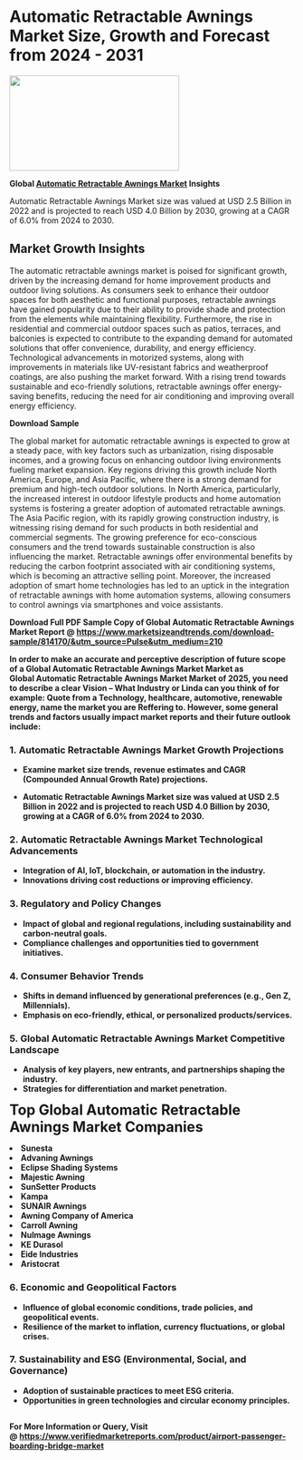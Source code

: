 <H1>Automatic Retractable Awnings Market Size, Growth and Forecast from 2024 - 2031</H1><img class="aligncenter size-medium wp-image-584254" src="https://thirdeyenews.in/wp-content/uploads/2024/09/Global-Market-Research-300x168.jpeg" alt="" width="300" height="168" /><p><strong>Global&nbsp;<a href="https://www.marketsizeandtrends.com/download-sample/814170/&amp;utm_source=Pulse&amp;utm_medium=210">Automatic Retractable Awnings Market</a> Insights</strong></p><p>Automatic Retractable Awnings Market size was valued at USD 2.5 Billion in 2022 and is projected to reach USD 4.0 Billion by 2030, growing at a CAGR of 6.0% from 2024 to 2030.</p><p><h2>Market Growth Insights</h2> The automatic retractable awnings market is poised for significant growth, driven by the increasing demand for home improvement products and outdoor living solutions. As consumers seek to enhance their outdoor spaces for both aesthetic and functional purposes, retractable awnings have gained popularity due to their ability to provide shade and protection from the elements while maintaining flexibility. Furthermore, the rise in residential and commercial outdoor spaces such as patios, terraces, and balconies is expected to contribute to the expanding demand for automated solutions that offer convenience, durability, and energy efficiency. Technological advancements in motorized systems, along with improvements in materials like UV-resistant fabrics and weatherproof coatings, are also pushing the market forward. With a rising trend towards sustainable and eco-friendly solutions, retractable awnings offer energy-saving benefits, reducing the need for air conditioning and improving overall energy efficiency. <p><strong>Download Sample</strong></p> The global market for automatic retractable awnings is expected to grow at a steady pace, with key factors such as urbanization, rising disposable incomes, and a growing focus on enhancing outdoor living environments fueling market expansion. Key regions driving this growth include North America, Europe, and Asia Pacific, where there is a strong demand for premium and high-tech outdoor solutions. In North America, particularly, the increased interest in outdoor lifestyle products and home automation systems is fostering a greater adoption of automated retractable awnings. The Asia Pacific region, with its rapidly growing construction industry, is witnessing rising demand for such products in both residential and commercial segments. The growing preference for eco-conscious consumers and the trend towards sustainable construction is also influencing the market. Retractable awnings offer environmental benefits by reducing the carbon footprint associated with air conditioning systems, which is becoming an attractive selling point. Moreover, the increased adoption of smart home technologies has led to an uptick in the integration of retractable awnings with home automation systems, allowing consumers to control awnings via smartphones and voice assistants. <p><strong></p><p><span class=""><strong>Download Full PDF Sample Copy of Global Automatic Retractable Awnings Market Report</strong> @ <a href="https://www.marketsizeandtrends.com/download-sample/814170/&amp;utm_source=Pulse&amp;utm_medium=210" target="_blank">https://www.marketsizeandtrends.com/download-sample/814170/&amp;utm_source=Pulse&amp;utm_medium=210</a></span></p><p>In order to make an accurate and perceptive description of future scope of a Global&nbsp;Automatic Retractable Awnings Market Market as Global&nbsp;Automatic Retractable Awnings Market Market of 2025, you need to describe a clear Vision &ndash; What Industry or Linda can you think of for example: Quote from a Technology, healthcare, automotive, renewable energy, name the market you are Reffering to. However, some general trends and factors usually impact market reports and their future outlook include:</p><h3>1.&nbsp;<strong>Automatic Retractable Awnings Market Growth Projections</strong></h3><ul><li>Examine market size trends, revenue estimates and CAGR (Compounded Annual Growth Rate) projections.</li><li><p>Automatic Retractable Awnings Market size was valued at USD 2.5 Billion in 2022 and is projected to reach USD 4.0 Billion by 2030, growing at a CAGR of 6.0% from 2024 to 2030.</p></li></ul><h3>2.&nbsp;<strong>Automatic Retractable Awnings Market Technological Advancements</strong></h3><ul><li>Integration of AI, IoT, blockchain, or automation in the industry.</li><li>Innovations driving cost reductions or improving efficiency.</li></ul><h3>3.&nbsp;<strong>Regulatory and Policy Changes</strong></h3><ul><li>Impact of global and regional regulations, including sustainability and carbon-neutral goals.</li><li>Compliance challenges and opportunities tied to government initiatives.</li></ul><h3>4.&nbsp;<strong>Consumer Behavior Trends</strong></h3><ul><li>Shifts in demand influenced by generational preferences (e.g., Gen Z, Millennials).</li><li>Emphasis on eco-friendly, ethical, or personalized products/services.</li></ul><h3>5.&nbsp;<strong>Global Automatic Retractable Awnings Market Competitive Landscape</strong></h3><ul><li>Analysis of key players, new entrants, and partnerships shaping the industry.</li><li>Strategies for differentiation and market penetration.</li></ul><p data-pm-slice="1 1 []"><span style="color: inherit; font-family: inherit; font-size: 25px;">Top Global Automatic Retractable Awnings Market Companies</span></p><div class="" data-test-id=""><p><li>Sunesta</li><li> Advaning Awnings</li><li> Eclipse Shading Systems</li><li> Majestic Awning</li><li> SunSetter Products</li><li> Kampa</li><li> SUNAIR Awnings</li><li> Awning Company of America</li><li> Carroll Awning</li><li> NuImage Awnings</li><li> KE Durasol</li><li> Eide Industries</li><li> Aristocrat</li></p></div><h3>6.&nbsp;<strong>Economic and Geopolitical Factors</strong></h3><ul><li>Influence of global economic conditions, trade policies, and geopolitical events.</li><li>Resilience of the market to inflation, currency fluctuations, or global crises.</li></ul><h3>7.&nbsp;<strong>Sustainability and ESG (Environmental, Social, and Governance)</strong></h3><ul><li>Adoption of sustainable practices to meet ESG criteria.</li><li>Opportunities in green technologies and circular economy principles.</li></ul><h2><strong style="font-size: 14px;">For More Information or Query, Visit @&nbsp;</strong><a style="background-color: #ffffff; font-size: 14px;" href="https://www.marketsizeandtrends.com/report/automatic-retractable-awnings-market/" target="_blank">https://www.verifiedmarketreports.com/product/airport-passenger-boarding-bridge-market</a></h2>

